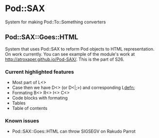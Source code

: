 Pod::SAX
========

System for making Pod::To::Something converters

## Pod::SAX::Goes::HTML

System that uses Pod::SAX to reform Pod objects to HTML representation.
On work currently. You can see example of the module's work at http://atroxaper.github.io/Pod-SAX/. This is the part of S26.

### Current highlighted features

* Most part of L<>
* Case then we have D<> (or D<|;>) and corresponding L<defn:>
* Formating B<> R<> I<> C<>
* Code blocks with formating
* Tables
* Table of contents

### Known issues

* Pod::SAX::Goes::HTML can throw SIGSEGV on Rakudo Parrot